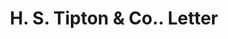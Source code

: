 ---
doi: 10.7916/D8S19DHM
date_other: '1880'
date_other_textual: 1880-1889
form: correspondence
genre:
- Letters (correspondence)
name:
- H. S. Tipton & Co.
object_in_context_url: https://biggert.cul.columbia.edu/items/view/ave_biggert_00690
subject_hierarchical_geographic:
- Kansas City, Missouri, United States
subject_name:
- H. S. Tipton & Co.
title: H. S. Tipton & Co.. Letter
sort_title: H. S. Tipton & Co.. Letter
call_number: ave_biggert_00690
coordinates:
- 39.099722222222226,-94.57833333333333
pid: ave_biggert_00690
identifiers: ave_biggert_00690
thumbnail: https://derivativo-2.library.columbia.edu/iiif/2/ldpd:345535/full/!256,256/0/native.jpg
permalink: "/biggert/ave_biggert_00690/"
layout: iiif-image-page
---